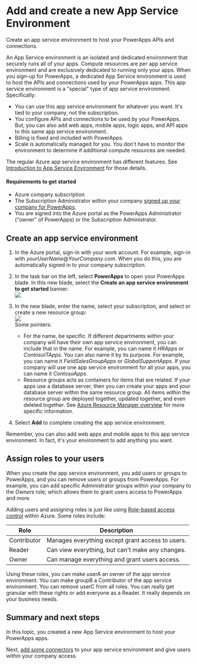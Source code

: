 <properties
	pageTitle="Add and create a new App Service environment for your PowerApps | Microsoft Azure"
	description="IT Pro: Add and configure a new App Service Environment or ASE in the Azure portal"
	services="powerapps"
	documentationCenter="" 
	authors="MandiOhlinger"
	manager="dwrede"
	editor=""/>

<tags
   ms.service="powerapps"
   ms.devlang="na"
   ms.topic="article"
   ms.tgt_pltfrm="na"
   ms.workload="na" 
   ms.date="11/03/2015"
   ms.author="mandia"/>

# Add and create a new App Service Environment
Create an app service environment to host your PowerApps APIs and connections. 

An App Service environment is an isolated and dedicated environment that securely runs all of your apps. Compute resources are per app service environment and are exclusively dedicated to running only your apps. When you sign-up for PowerApps, a dedicated App Service environment is used to host the APIs and connections used by your PowerApps apps. This app service environment is a "special" type of app service environment. Specifically: 

- You can use this app service environment for whatever you want. It's tied to your company, not the subscription.
- You configure APIs and connections to be used by your PowerApps. But, you can also add web apps, mobile apps, logic apps, and API apps to this same app service environment. 
- Billing is fixed and included with PowerApps.  
- Scale is automatically managed for you. You don't have to monitor the environment to determine if additional compute resources are needed.

The regular Azure app service environment has different features. See [Introduction to App Service Environment](../app-service-web/app-service-app-service-environment-intro.md) for those details.

#### Requirements to get started

- Azure company subscription
- The Subscription Administrator within your company [signed up your company for PowerApps](powerapps-portal-signup.md).
- You are signed into the Azure portal as the PowerApps Administrator ("owner" of PowerApps) or the Subscription Administrator.

## Create an app service environment

1. In the Azure portal, sign-in with your work account. For example, sign-in with *yourUserName*@*YourCompany*.com. When you do this, you are automatically signed in to your company subscription. 
2. In the task bar on the left, select **PowerApps** to open your PowerApps blade. In this new blade, select the **Create an app service environment to get started** banner:  
![][1]  
3. In the new blade, enter the name, select your subscription, and select or create a new resource group:  
![][2]  
	Some pointers:
	- For the name, be specific. If different departments within your company will have their own app service environment, you can include that in the name. For example, you can name it *HRApps* or *ContosoITApps*. You can also name it by its purpose. For example, you can name it *FieldSalesGroupApps* or *GlobalSupportApps*. If your company will use one app service environment for all your apps, you can name it *ContosoApps*.
	- Resource groups acts as containers for items that are related. If your apps use a database server, then you can create your apps and your database server within the same resource group. All items within the resource group are deployed together, updated together, and even deleted together. See [Azure Resource Manager overview](../resource-group-overview.md) for more specific information.

4. Select **Add** to complete creating the app service environment. 

Remember, you can also add web apps and mobile apps to this app service environment. In fact, it's your environment to add anything you want. 

## Assign roles to your users
When you create the app service environment, you add users or groups to PowerApps, and you can remove users or groups from PowerApps. For example, you can add specific Administrator groups within your company to the *Owners* role; which allows them to grant users access to PowerApps and more.

Adding users and assigning roles is just like using [Role-based access control](../role-based-access-control-configure.md) within Azure. Some roles include:   

Role | Description
--- | ---
Contributor | Manages everything except grant access to users.
Reader | Can view everything, but can't make any changes.
Owner | Can manage everything and grant users access.

Using these roles, you can make userA an owner of the app service environment. You can make groupB a Contributor of the app service environment. You can remove userC from all roles. You can really get granular with these rights or add everyone as a Reader. It really depends on your business needs. 


## Summary and next steps
In this topic, you created a new App Service environment to host your PowerApps apps. 

Next, [add some connectors](powerapps-create-new-connector.md) to your app service environment and give users within your company access.

[1]: ./media/powerapps-create-new-app-service-environment/newase.png
[2]: ./media/powerapps-create-new-app-service-environment/aseproperties.png
